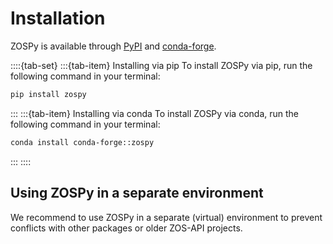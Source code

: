 # Installation

ZOSPy is available through [PyPI](https://pypi.org/project/zospy/) and [conda-forge](https://anaconda.org/conda-forge/zospy).


::::{tab-set}
:::{tab-item} Installing via pip
To install ZOSPy via pip, run the following command in your terminal:

```bash
pip install zospy
```
:::
:::{tab-item} Installing via conda
To install ZOSPy via conda, run the following command in your terminal:

```bash
conda install conda-forge::zospy
```
:::
::::

## Using ZOSPy in a separate environment

We recommend to use ZOSPy in a separate (virtual) environment to prevent conflicts with other packages or older
ZOS-API projects.
